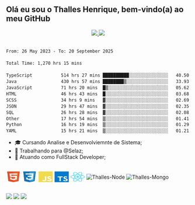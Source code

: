 ## Olá eu sou o Thalles Henrique, bem-vindo(a) ao meu GitHub

<div align="center">
  <a href="https://github.com/Thalles-HsA">
  <img height="180em" src="https://github-readme-stats.vercel.app/api?username=Thalles-HsA&show_icons=true&theme=radical&include_all_commits=true&count_private=true"/>
  <img height="180em" src="https://github-readme-stats.vercel.app/api/top-langs/?username=Thalles-HsA&exclude_repo=github-readme-stats,Pong,Freeway-JS&langs_count=5&theme=radical"/>
</div><br>
  
  <!--START_SECTION:waka-->

```txt
From: 26 May 2023 - To: 20 September 2025

Total Time: 1,270 hrs 15 mins

TypeScript           514 hrs 27 mins ██████████░░░░░░░░░░░░░░░   40.50 %
Java                 430 hrs 57 mins ████████▒░░░░░░░░░░░░░░░░   33.93 %
JavaScript           71 hrs 20 mins  █▒░░░░░░░░░░░░░░░░░░░░░░░   05.62 %
HTML                 46 hrs 43 mins  █░░░░░░░░░░░░░░░░░░░░░░░░   03.68 %
SCSS                 34 hrs 9 mins   ▓░░░░░░░░░░░░░░░░░░░░░░░░   02.69 %
JSON                 29 hrs 47 mins  ▓░░░░░░░░░░░░░░░░░░░░░░░░   02.35 %
SQL                  26 hrs 28 mins  ▓░░░░░░░░░░░░░░░░░░░░░░░░   02.08 %
Other                17 hrs 54 mins  ▒░░░░░░░░░░░░░░░░░░░░░░░░   01.41 %
Python               16 hrs 19 mins  ▒░░░░░░░░░░░░░░░░░░░░░░░░   01.29 %
YAML                 15 hrs 21 mins  ▒░░░░░░░░░░░░░░░░░░░░░░░░   01.21 %
```

<!--END_SECTION:waka-->

  - 🎓 Cursando Analise e Desenvolviemnte de Sistema;
  - 🌱 Trabalhando para @Selaz;
  - 🎯 Atuando como FullStack Developer;
 
<div style="display: inline_block"><br>
  <img align="center" alt="Thalles-HTML" height="30" width="40" src="https://raw.githubusercontent.com/devicons/devicon/master/icons/html5/html5-original.svg">
  <img align="center" alt="Thalles-CSS" height="30" width="40" src="https://raw.githubusercontent.com/devicons/devicon/master/icons/css3/css3-original.svg">
  <img align="center" alt="Thalles-Js" height="30" width="40" src="https://raw.githubusercontent.com/devicons/devicon/master/icons/javascript/javascript-plain.svg">
  <img align="center" alt="Thalles-Ts" height="30" width="40" src="https://raw.githubusercontent.com/devicons/devicon/master/icons/typescript/typescript-plain.svg">
  <img align="center" alt="Thalles-React" height="30" width="40" src="https://raw.githubusercontent.com/devicons/devicon/master/icons/react/react-original.svg">
  <img align="center" alt="Thalles-Node" height="30" width="40" src="https://cdn.jsdelivr.net/gh/devicons/devicon/icons/nodejs/nodejs-original.svg" />
  <img align="center" alt="Thalles-Mongo" height="30" width="40" src="https://cdn.jsdelivr.net/gh/devicons/devicon/icons/mongodb/mongodb-original.svg" />
  
</div>

 ##
  
<div>
  <a href="https://www.linkedin.com/in/thalles-hsa" target="_blank"><img src="https://img.shields.io/badge/-LinkedIn-%230077B5?style=for-the-badge&logo=linkedin&logoColor=white" target="_blank"></a> 
  <a href="https://instagram.com/thalleshsa" target="_blank"><img src="https://img.shields.io/badge/-Instagram-%23E4405F?style=for-the-badge&logo=instagram&logoColor=white" target="_blank"></a>
  <a href = "mailto:thsa.henrique@gmail.com"><img src="https://img.shields.io/badge/-Gmail-%23333?style=for-the-badge&logo=gmail&logoColor=white" target="_blank"></a>
   
</div>
